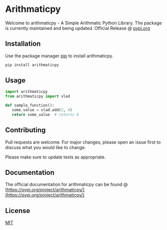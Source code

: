 # Arithmaticpy


Welcome to arithmaticpy - A Simple Arithmatic Python Library. The package is currently maintained and being updated. Official Release @ [pypi.org](https://pypi.org/project/arithmaticpy/)

## Installation

Use the package manager [pip](https://pip.pypa.io/en/stable/) to install arithmaticpy.

```bash
pip install arithmaticpy
```

## Usage

```python
import arithmaticpy
from arithmaticpy import vlad

def sample_function():
   some_value = vlad.add(2, 4)
   return some_value  # returns 6

```

## Contributing
Pull requests are welcome. For major changes, please open an issue first to discuss what you would like to change.

Please make sure to update tests as appropriate.

## Documentation
The official documentation for arithmaticpy can be found @ [https://pypi.org/project/arithmaticpy/](https://pypi.org/project/arithmaticpy/)

## License
[MIT](https://choosealicense.com/licenses/mit/)
